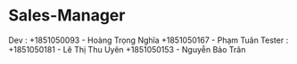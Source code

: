 # Sales-Manager
Dev :
+1851050093 - Hoàng Trọng Nghĩa
+1851050167 - Phạm Tuân
<space>
Tester :
+1851050181 - Lê Thị Thu Uyên
+1851050153 - Nguyễn Bảo Trân
<space>

